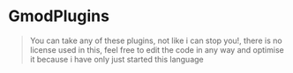 # GmodPlugins
> You can take any of these plugins, not like i can stop you!, there is no license used in this, feel free to edit the code in any way and optimise it because i have only just started this language
